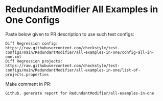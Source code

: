 # RedundantModifier All Examples in One Configs
Paste below given to PR description to use such test configs:
```
Diff Regression config: https://raw.githubusercontent.com/checkstyle/test-configs/main/RedundantModifier/all-examples-in-one/config-all-in-one.xml
Diff Regression projects: https://raw.githubusercontent.com/checkstyle/test-configs/main/RedundantModifier/all-examples-in-one/list-of-projects.properties
```
Make comment in PR:
```
Github, generate report for RedundantModifier/all-examples-in-one
```
